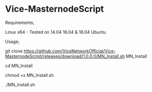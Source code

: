 # Vice-MasternodeScript

Requirements;

Linux x64 - Tested on 14.04 16.04 & 18.04 Ubuntu

Usage;

git clone https://github.com/ViceNetworkOfficial/Vice-MasternodeScript/releases/download/1.0.0.0/MN_Install.sh MN_Install

cd MN_Install

chmod +x MN_Install.sh

./MN_Install.sh
